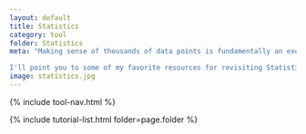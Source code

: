 ```yaml
---
layout: default
title: Statistics
category: tool
folder: Statistics
meta: "Making sense of thousands of data points is fundamentally an exercise involving statistics.

I'll point you to some of my favorite resources for revisiting Statistics, and give you a crash course in the most useful concepts when it comes to data analysis and data science."
image: statistics.jpg
---
```

{% include tool-nav.html %}

{% include tutorial-list.html folder=page.folder %}
